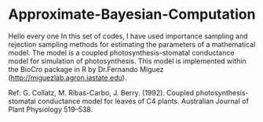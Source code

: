 # Approximate-Bayesian-Computation
Hello every one
In this set of codes, I have used importance sampling and rejection sampling methods for estimating the parameters of a mathematical model. The model is a coupled photosynthesis-stomatal conductance model for simulation of photosynthesis. This model is implemented within the BioCro package in R by Dr.Fernando Miguez (http://miguezlab.agron.iastate.edu).

Ref:
G. Collatz, M. Ribas-Carbo, J. Berry. (1992). Coupled photosynthesis-stomatal conductance model for leaves of C4 plants. Australian Journal of Plant Physiology 519–538.

